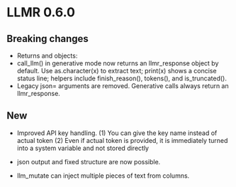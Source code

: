# LLMR 0.6.0

## Breaking changes

- Returns and objects:
- call_llm() in generative mode now returns an llmr_response object by default. Use as.character(x) to extract text; print(x) shows a concise status line; helpers include finish_reason(), tokens(), and is_truncated().
- Legacy json= arguments are removed. Generative calls always return an llmr_response.

## New

- Improved API key handling. 
	(1) You can give the key name instead of actual token
	(2) Even if actual token is provided, it is immediately turned into a system variable and not stored directly

- json output and fixed structure are now possible.
- llm_mutate can inject multiple pieces of text from columns.
